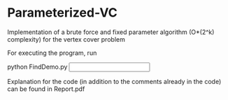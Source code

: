 # Parameterized-VC

Implementation of a brute force and fixed parameter algorithm (O*(2^k) complexity) for the vertex cover problem

For executing the program, run

python FindDemo.py <input file name> <output file name>

Explanation for the code (in addition to the comments already in the code) can be found in Report.pdf

